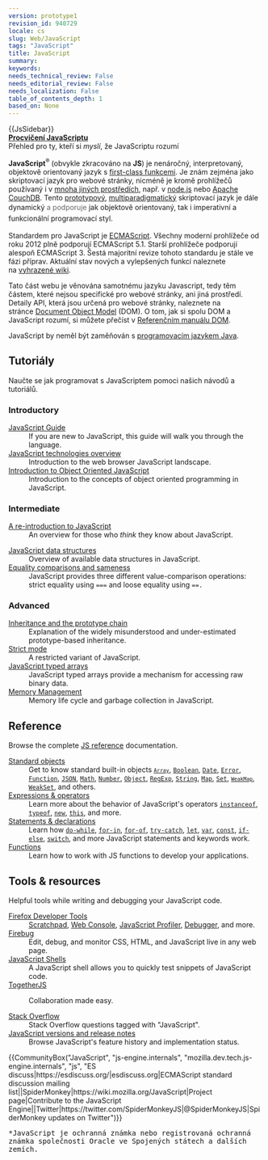 ```yaml
---
version: prototype1
revision_id: 940729
locale: cs
slug: Web/JavaScript
tags: "JavaScript"
title: JavaScript
summary: 
keywords: 
needs_technical_review: False
needs_editorial_review: False
needs_localization: False
table_of_contents_depth: 1
based_on: None
---
```

<div>{{JsSidebar}}</div>

<div class="callout-box"><strong><a href="/en-US/docs/Web/JavaScript/A_re-introduction_to_JavaScript">Procvičení JavaScriptu</a></strong><br>
Přehled pro ty, kteří si <em>myslí</em>, že JavaScriptu rozumí</div>

<p><strong>JavaScript</strong><sup>®</sup> (obvykle zkracováno na <strong>JS</strong>) je nenáročný, interpretovaný, objektově orientovaný jazyk s <a href="https://en.wikipedia.org/wiki/First-class_functions" title="https://en.wikipedia.org/wiki/First-class_functions">first-class funkcemi</a>. Je znám zejména jako skriptovací jazyk pro webové stránky, nicméně je kromě prohlížečů používaný i v <a href="http://en.wikipedia.org/wiki/JavaScript#Uses_outside_web_pages" class="external">mnoha jiných prostředích</a>, např. v <a href="http://nodejs.org/" class="external">node.js</a> nebo <a href="http://couchdb.apache.org">Apache CouchDB</a>. Tento <a href="https://en.wikipedia.org/wiki/Prototype-based" class="mw-redirect" title="Prototype-based">prototypový</a>, <a href="/en-US/docs/multiparadigmlanguage.html" title="/en-US/docs/multiparadigmlanguage.html">multiparadigmatický</a> skriptovací jazyk je dále dynamický<font color="#666666"> a podporuje</font><span style="line-height:1.572"> jak objektově orientovaný, tak i imperativní a funkcionální programovací styl.</span></p>

<p>Standardem pro JavaScript je <a href="/en-US/docs/JavaScript/Language_Resources">ECMAScript</a>. Všechny moderní prohlížeče od roku 2012 plně podporují ECMAScript 5.1. Starší prohlížeče podporují alespoň ECMAScript 3. Šestá majoritní revize tohoto standardu je stále ve fázi příprav. Aktuální stav nových a vylepšených funkcí naleznete na <a href="http://wiki.ecmascript.org/doku.php?id=harmony:proposals" class="external">vyhrazené wiki</a>.</p>

<p>Tato část webu je věnována samotnému jazyku Javascript, tedy těm částem, které nejsou specifické pro webové stránky, ani jiná prostředí. Detaily API, která jsou určená pro webové stránky, naleznete na stránce <a href="/en-US/docs/DOM">Document Object Model</a> (DOM). O tom, jak si spolu DOM a JavaScript rozumí, si můžete přečíst v <a href="/en-US/docs/Gecko_DOM_Reference/Introduction#DOM_and_JavaScript">Referenčním manuálu DOM</a>.</p>

<p>JavaScript by neměl být zaměňován s <a href="http://en.wikipedia.org/wiki/Java_(programming_language)">programovacím jazykem Java</a>.</p>

<div class="column-container">
<div class="column-half">
<h2 id="Tutoriály">Tutoriály</h2>

<p>Naučte se jak programovat s JavaScriptem pomoci našich návodů a tutoriálů.</p>

<h3 id="Introductory">Introductory</h3>

<dl>
 <dt><a href="https://developer.mozilla.org/en-US/docs/Web/JavaScript/Guide">JavaScript Guide</a></dt>
 <dd>If you are new to JavaScript, this guide will walk you through the language.</dd>
 <dt><a href="/en-US/docs/Web/JavaScript/JavaScript_technologies_overview">JavaScript technologies overview</a></dt>
 <dd>Introduction to the web browser JavaScript landscape.</dd>
 <dt><a href="https://developer.mozilla.org/en-US/docs/Web/JavaScript/Introduction_to_Object-Oriented_JavaScript">Introduction to Object Oriented JavaScript</a></dt>
 <dd>Introduction to the concepts of object oriented programming in JavaScript.</dd>
</dl>

<h3 id="Intermediate">Intermediate</h3>

<dl>
 <dt><a href="https://developer.mozilla.org/en-US/docs/Web/JavaScript/A_re-introduction_to_JavaScript">A re-introduction to JavaScript</a></dt>
 <dd>An overview for those who <em>think</em> they know about JavaScript.</dd>
</dl>

<dl>
 <dt><a href="https://developer.mozilla.org/en-US/docs/Web/JavaScript/Data_structures">JavaScript data structures</a></dt>
 <dd>Overview of available data structures in JavaScript.</dd>
 <dt><a href="/en-US/docs/Web/JavaScript/Equality_comparisons_and_sameness">Equality comparisons and sameness</a></dt>
 <dd>JavaScript provides three different value-comparison operations: strict equality using <code>===</code> and loose equality using <code>==.</code></dd>
</dl>

<h3 id="Advanced">Advanced</h3>

<dl>
 <dt><a href="/en-US/docs/Web/JavaScript/Inheritance_and_the_prototype_chain">Inheritance and the prototype chain</a></dt>
 <dd>Explanation of the widely misunderstood and under-estimated prototype-based inheritance.</dd>
 <dt><a href="/en-US/docs/Web/JavaScript/Reference/Strict_mode">Strict mode</a></dt>
 <dd>A restricted variant of JavaScript.</dd>
 <dt><a href="https://developer.mozilla.org/en-US/docs/Web/JavaScript/Typed_arrays">JavaScript typed arrays</a></dt>
 <dd>JavaScript typed arrays provide a mechanism for accessing raw binary data.</dd>
 <dt><a href="https://developer.mozilla.org/en-US/docs/Web/JavaScript/Memory_Management">Memory Management</a></dt>
 <dd>Memory life cycle and garbage collection in JavaScript.</dd>
</dl>
</div>

<div class="column-half">
<h2 id="Reference">Reference</h2>

<p>Browse the complete <a href="/en-US/docs/Web/JavaScript/Reference">JS reference</a> documentation.</p>

<dl>
 <dt><a href="/en-US/docs/Web/JavaScript/Reference/Global_Objects">Standard objects</a></dt>
 <dd>Get to know standard built-in objects <code><a href="https://developer.mozilla.org/en-US/docs/Web/JavaScript/Reference/Global_Objects/Array" title="The JavaScript Array global object is a constructor for arrays, which are high-level, list-like objects."><code>Array</code></a></code>, <a href="https://developer.mozilla.org/en-US/docs/Web/JavaScript/Reference/Global_Objects/Boolean" title="The Boolean object is an object wrapper for a boolean value."><code>Boolean</code></a>, <a href="https://developer.mozilla.org/en-US/docs/Web/JavaScript/Reference/Global_Objects/Date" title="Creates a JavaScript Date instance that represents a single moment in time. Date objects are based on a time value that is the number of milliseconds since 1 January, 1970 UTC."><code>Date</code></a>, <a href="https://developer.mozilla.org/en-US/docs/Web/JavaScript/Reference/Global_Objects/Error" title="The Error constructor creates an error object. Instances of Error objects are thrown when runtime errors occur. The Error object can also be used as a base objects for user-defined exceptions. See below for standard built-in error types."><code>Error</code></a>, <a href="https://developer.mozilla.org/en-US/docs/Web/JavaScript/Reference/Global_Objects/Function" title="The Function constructor creates a new Function object. In JavaScript every function is actually a Function object."><code>Function</code></a>, <a href="https://developer.mozilla.org/en-US/docs/Web/JavaScript/Reference/Global_Objects/JSON" title="The JSON object contains methods for parsing JavaScript Object Notation (JSON) and converting values to JSON. It can't be called or constructed, and aside from its two method properties it has no interesting functionality of its own."><code>JSON</code></a>, <a href="https://developer.mozilla.org/en-US/docs/Web/JavaScript/Reference/Global_Objects/Math" title="Math is a built-in object that has properties and methods for mathematical constants and functions. Not a function object."><code>Math</code></a>, <a href="https://developer.mozilla.org/en-US/docs/Web/JavaScript/Reference/Global_Objects/Number" title="The Number JavaScript object is a wrapper object allowing you to work with numerical values. A Number object is created using the Number() constructor."><code>Number</code></a>, <a href="/en-US/docs/Web/JavaScript/Reference/Global_Objects/Object"><code>Object</code></a>, <a href="https://developer.mozilla.org/en-US/docs/Web/JavaScript/Reference/Global_Objects/RegExp" title="The RegExp constructor creates a regular expression object for matching text with a pattern."><code>RegExp</code></a>, <a href="https://developer.mozilla.org/en-US/docs/Web/JavaScript/Reference/Global_Objects/String" title="The String global object is a constructor for strings, or a sequence of characters."><code>String</code></a>, <a href="https://developer.mozilla.org/en-US/docs/Web/JavaScript/Reference/Global_Objects/Map" title="The Map object is a simple key/value map. Any value (both objects and primitive values) may be used as either a key or a value."><code>Map</code></a>, <code><a href="/en-US/docs/Web/JavaScript/Reference/Global_Objects/Set">Set</a></code>, <code><a href="https://developer.mozilla.org/en-US/docs/Web/JavaScript/Reference/Global_Objects/WeakMap" title="The WeakMap object is a collection of key/value pairs in which the keys are objects and the values can be arbitrary values."><code>WeakMap</code></a></code>, <a href="https://developer.mozilla.org/en-US/docs/Web/JavaScript/Reference/Global_Objects/WeakSet" title="The WeakSet object lets you store weakly held objects in a collection."><code>WeakSet</code></a>, and others.</dd>
 <dt><a href="/en-US/docs/Web/JavaScript/Reference/Operators">Expressions &amp; operators</a></dt>
 <dd>Learn more about the behavior of JavaScript's operators <code><a href="https://developer.mozilla.org/en-US/docs/Web/JavaScript/Reference/Operators/instanceof">instanceof</a></code>, <code><a href="https://developer.mozilla.org/en-US/docs/Web/JavaScript/Reference/Operators/typeof">typeof</a></code>, <code><a href="https://developer.mozilla.org/en-US/docs/Web/JavaScript/Reference/Operators/new">new</a></code>, <code><a href="https://developer.mozilla.org/en-US/docs/Web/JavaScript/Reference/Operators/this">this</a></code>, and more.</dd>
 <dt><a href="/en-US/docs/Web/JavaScript/Reference/Statements">Statements &amp; declarations</a></dt>
 <dd>Learn how <code><a href="https://developer.mozilla.org/en-US/docs/Web/JavaScript/Reference/Statements/do...while">do-while</a></code>, <code><a href="https://developer.mozilla.org/en-US/docs/Web/JavaScript/Reference/Statements/for...in">for-in</a></code>, <code><a href="https://developer.mozilla.org/en-US/docs/Web/JavaScript/Reference/Statements/for...of">for-of</a></code>, <code><a href="https://developer.mozilla.org/en-US/docs/Web/JavaScript/Reference/Statements/try...catch">try-catch</a></code>, <code><a href="https://developer.mozilla.org/en-US/docs/Web/JavaScript/Reference/Statements/let">let</a></code>, <code><a href="https://developer.mozilla.org/en-US/docs/Web/JavaScript/Reference/Statements/var">var</a></code>, <code><a href="https://developer.mozilla.org/en-US/docs/Web/JavaScript/Reference/Statements/const">const</a></code>, <code><a href="https://developer.mozilla.org/en-US/docs/Web/JavaScript/Reference/Statements/if...else">if-else</a></code>, <code><a href="https://developer.mozilla.org/en-US/docs/Web/JavaScript/Reference/Statements/switch">switch</a></code>, and more JavaScript statements and keywords work.</dd>
 <dt><a href="/en-US/docs/Web/JavaScript/Reference/Functions">Functions</a></dt>
 <dd>Learn how to work with JS functions to develop your applications.</dd>
</dl>

<h2 id="Tools_resources">Tools &amp; resources</h2>

<p>Helpful tools while writing and debugging your JavaScript code.</p>

<dl>
 <dt><a href="/en-US/docs/Tools">Firefox Developer Tools</a></dt>
 <dd><a href="/en-US/docs/Tools/Scratchpad">Scratchpad</a>, <a href="/en-US/docs/Tools/Web_Console">Web Console</a>, <a href="/en-US/docs/Tools/Profiler">JavaScript Profiler</a>, <a href="/en-US/docs/Tools/Debugger">Debugger</a>, and more.</dd>
 <dt><a href="http://www.getfirebug.com/" class="external">Firebug</a></dt>
 <dd>Edit, debug, and monitor CSS, HTML, and JavaScript live in any web page.</dd>
 <dt><a href="/en-US/docs/Web/JavaScript/Shells">JavaScript Shells</a></dt>
 <dd>A JavaScript shell allows you to quickly test snippets of JavaScript code.</dd>
 <dt><a href="https://togetherjs.com/">TogetherJS</a></dt>
 <dd>
 <p class="hero-header-text large">Collaboration made easy.</p>
 </dd>
 <dt><a href="http://stackoverflow.com/questions/tagged/javascript">Stack Overflow</a></dt>
 <dd>Stack Overflow questions tagged with "JavaScript".</dd>
 <dt><a href="/en-US/docs/Web/JavaScript/New_in_JavaScript">JavaScript versions and release notes</a></dt>
 <dd>Browse JavaScript's feature history and implementation status.</dd>
</dl>
</div>
</div>

<p>{{CommunityBox("JavaScript", "js-engine.internals", "mozilla.dev.tech.js-engine.internals", "js", "ES discuss|https://esdiscuss.org/|esdiscuss.org|ECMAScript standard discussion mailing list||SpiderMonkey|https://wiki.mozilla.org/JavaScript|Project page|Contribute to the JavaScript Engine||Twitter|https://twitter.com/SpiderMonkeyJS|@SpiderMonkeyJS|SpiderMonkey updates on Twitter")}}</p>

<p><samp>*JavaScript je ochranná známka nebo registrovaná ochranná známka společnosti Oracle ve Spojených státech a dalších zemích.</samp></p>

